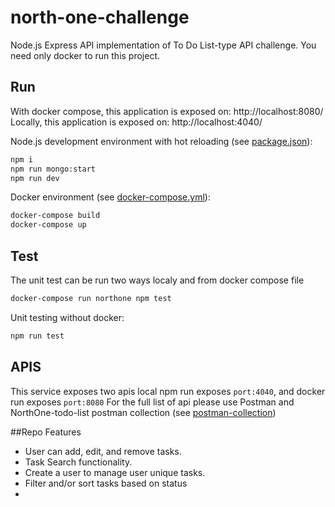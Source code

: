 # north-one-challenge
Node.js Express API implementation of To Do List-type API challenge.
You need only docker to run this project.

## Run

With docker compose, this application is exposed on: http://localhost:8080/
Locally, this application is exposed on: http://localhost:4040/

Node.js development environment with hot reloading (see [package.json](https://github.com/Virmli/north-one-challenge/blob/main/package.json)):

```bash
npm i
npm run mongo:start
npm run dev
```

Docker environment (see [docker-compose.yml](https://github.com/Virmli/north-one-challenge/blob/main/docker-compose.yml)):

```bash
docker-compose build
docker-compose up
```

## Test

The unit test can be run two ways localy and from docker compose file

```bash
docker-compose run northone npm test
```
Unit testing without docker:

```bash
npm run test
```

## APIS

This service exposes two apis local npm run exposes ``port:4040``, and docker run exposes ``port:8080``
For the full list of api please use Postman and NorthOne-todo-list postman collection (see [postman-collection](https://github.com/Virmli/north-one-challenge/blob/main/postman/NorthOneChallenge.postman_collection.json))

##Repo Features
* User can add, edit, and remove tasks.
* Task Search functionality.
* Create a user to manage user unique tasks.
* Filter and/or sort tasks based on status
* 
